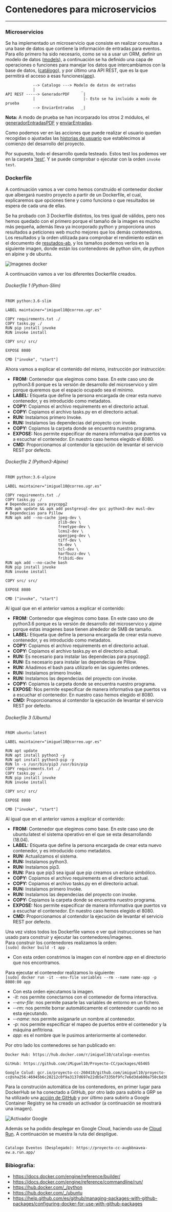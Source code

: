 # Contenedores para microservicios
---

### Microservicios

Se ha implementado un microservicio que consiste en realizar consultas a una base de datos que contiene la información de entradas para eventos. Para ello primero ha sido necesario, como se va a usar un ORM, definir un modelo de datos ([models](https://github.com/iMiguel10/Proyecto-CC/blob/master/src/models.py)), a continuación se ha definido una capa de operaciones o funciones para manejar los datos que intercambiamos con la base de datos, ([catálogo](https://github.com/iMiguel10/Proyecto-CC/blob/master/src/catalogo.py)), y por último una API REST, que es la que permitirá el acceso a esas funciones([app](https://github.com/iMiguel10/Proyecto-CC/blob/master/src/app.py)).  

~~~
            --> Catalogo ---> Modelo de datos de entradas
            |                    _
API REST -----> GeneradorPDF      |
            |                     |- Esto se ha incluido a modo de prueba
            --> EnviarEntradas   _|

~~~

**Nota:** A modo de prueba se han incorparado los otros 2 módulos, el [generadorEntradasPDF](https://github.com/iMiguel10/Proyecto-CC/blob/master/src/generadorentradasPDF.py) y [enviarEntradas](https://github.com/iMiguel10/Proyecto-CC/blob/master/src/enviarEntradas.py).

Como podemos ver en las acciones que puede realizar el usuario quedan recogidas o ajustadas las [historias de usuario](https://github.com/iMiguel10/Proyecto-CC/blob/master/doc/historias-usuario.md) que establecimos al comienzo del desarrollo del proyecto.

Por supuesto, todo el desarrollo queda testeado. Estos test los podemos ver en la carpeta ['test'](https://github.com/iMiguel10/Proyecto-CC/tree/master/test). Y se puede comprobar o ejecutar con la orden `invoke test`.

### Dockerfile

A continuación vamos a ver como hemos construido el contenedor docker que albergará nuestro proyecto a partir de un Dockerfile, el cual, explicaremos que opciones tiene y como funciona o que resultados se espera de cada una de ellas.

Se ha probado con 3 Dockerfile distintos, los tres igual de válidos, pero nos hemos quedado con el primero porque el tamaño de la imagen es mucho más pequeña, además lleva ya incorporado python y proporciona unos resultados a peticiones web mucho mejores que los demás contenedores. Los resultados y la orden utilizada para comprobar el rendimiento están en el documento de [resutados-ab](https://github.com/iMiguel10/Proyecto-CC/blob/master/doc/resultados-ab.md), y los tamaños podemos verlos en la siguiente imagen, donde están los contenedores de python slim, de python en alpine y de ubuntu.

![Imagenes docker](https://github.com/iMiguel10/Proyecto-CC/blob/master/doc/img/imagenes-docker.png)

A continuación vamos a ver los diferentes Dockerfile creados.

###### Dockerfile 1 (Python-Slim)

~~~
FROM python:3.6-slim

LABEL maintainer="imiguel10@correo.ugr.es"

COPY requirements.txt ./
COPY tasks.py ./
RUN pip install invoke
RUN invoke install

COPY src/ src/

EXPOSE 8080

CMD ["invoke", "start"]
~~~

Ahora vamos a explicar el contenido del mismo, instrucción por instrucción:
- **FROM:** Contenedor que elegimos como base. En este caso uno de python3.6 porque es la versión de desarrollo del microservico y slim porque queremos que el espacio ocupado sea el mínimo.
- **LABEL:** Etiqueta que define la persona encargada de crear esta nuevo contenedor, y es introducido como metadatos.
- **COPY:** Copiamos el archivo requirements en el directorio actual.
- **COPY:** Copiamos el archivo tasks.py en el directorio actual.
- **RUN:** Instalamos primero Invoke.
- **RUN:** Instalamos las dependecias del proyecto con invoke.
- **COPY:** Copiamos la carpeta donde se encuentra nuestro programa.
- **EXPOSE:** Nos permite especificar de manera informativa que puertos va a escuchar el contenedor. En nuestro caso hemos elegido el 8080.
- **CMD:** Proporcionamos al contendor la ejecución de levantar el servicio REST por defecto.

###### Dockerfile 2 (Python3-Alpine)

~~~
FROM python:3.6-alpine

LABEL maintainer="imiguel10@correo.ugr.es"

COPY requirements.txt ./
COPY tasks.py ./
# Dependecias para psycopg2
RUN apk update && apk add postgresql-dev gcc python3-dev musl-dev
# Dependecias para Pillow
RUN apk add --no-cache jpeg-dev \
                       zlib-dev \
                       freetype-dev \
                       lcms2-dev \
                       openjpeg-dev \
                       tiff-dev \
                       tk-dev \
                       tcl-dev \
                       harfbuzz-dev \
                       fribidi-dev
RUN apk add --no-cache bash
RUN pip install invoke
RUN invoke install

COPY src/ src/

EXPOSE 8080

CMD ["invoke", "start"]
~~~

Al igual que en el anterior vamos a explicar el contenido:
- **FROM:** Contenedor que elegimos como base. En este caso uno de python3.6 porque es la versión de desarrollo del microservico y alpine porque estas imagenes base tienen alrededor de 5MB de tamaño.
- **LABEL:** Etiqueta que define la persona encargada de crear esta nuevo contenedor, y es introducido como metadatos.
- **COPY:** Copiamos el archivo requirements en el directorio actual.
- **COPY:** Copiamos el archivo tasks.py en el directorio actual.
- **RUN:** Es necesario para instalar las dependecias para psycopg2.
- **RUN:** Es necesario para instalar las dependecias de Pillow.
- **RUN:** Añadimos el bash para utilizarlo en las siguientes ordenes.
- **RUN:** Instalamos primero Invoke.
- **RUN:** Instalamos las dependecias del proyecto con invoke.
- **COPY:** Copiamos la carpeta donde se encuentra nuestro programa.
- **EXPOSE:** Nos permite especificar de manera informativa que puertos va a escuchar el contenedor. En nuestro caso hemos elegido el 8080.
- **CMD:** Proporcionamos al contendor la ejecución de levantar el servicio REST por defecto.


###### Dockerfile 3 (Ubuntu)

~~~
FROM ubuntu:latest

LABEL maintainer="imiguel10@correo.ugr.es"

RUN apt update
RUN apt install python3 -y
RUN apt install python3-pip -y
RUN ln -s /usr/bin/pip3 /usr/bin/pip
COPY requirements.txt ./
COPY tasks.py ./
RUN pip install invoke
RUN invoke install

COPY src/ src/

EXPOSE 8080

CMD ["invoke", "start"]
~~~

Al igual que en el anterior vamos a explicar el contenido:
- **FROM:** Contenedor que elegimos como base. En este caso uno de ubuntu:latest el sistema operativo en el que se esta desarrollando (18.04).
- **LABEL:** Etiqueta que define la persona encargada de crear esta nuevo contenedor, y es introducido como metadatos.
- **RUN:** Actualizamos el sistema.
- **RUN:** Instalamos python3.
- **RUN:** Instalamos pip3.
- **RUN:** Para que pip3 sea igual que pip creamos un enlace simbólico.
- **COPY:** Copiamos el archivo requirements en el directorio actual.
- **COPY:** Copiamos el archivo tasks.py en el directorio actual.
- **RUN:** Instalamos primero Invoke.
- **RUN:** Instalamos las dependecias del proyecto con invoke.
- **COPY:** Copiamos la carpeta donde se encuentra nuestro programa.
- **EXPOSE:** Nos permite especificar de manera informativa que puertos va a escuchar el contenedor. En nuestro caso hemos elegido el 8080.
- **CMD:** Proporcionamos al contendor la ejecución de levantar el servicio REST por defecto.

Una vez vistos todos los Dockerfile vamos e ver qué instrucciones se han usado para construir y ejecutar las contenedores/imagenes.  
Para construir los contenedores realizamos la orden:  
`[sudo] docker build -t app .`  
* Con esta orden constrimos la imagen con el nombre _app_ en el directorio que nos encontramos.

Para ejecutar el contenedor realizamos lo siguiente:  
`[sudo] docker run -it --env-file variables --rm --name name-app -p 8080:80 app`
* Con esta orden ejecutamos la imagen.
* _-it_: nos permite conectarnos con el contenedor de forma interactiva.
* _--env-file_: nos permite pasarle las variables de entorno en un fichero.
* _--rm_: nos permite borrar automáticamente el contenedor cuando no se esta ejecutando.
* _--name_: nos permite asiganarle un nombre al contenedor.
* _-p_: nos permite especificar el mapeo de puertos entre el contenedor y la máquina anfitriona.
* _app_: es el nombre que le pusimos anteriormente al contenedor.

Por otro lado los contenedores se han publicado en:
~~~
Docker Hub: https://hub.docker.com/r/imiguel10/catalogo-eventos

GitHub: https://github.com/iMiguel10/Proyecto-CC/packages/65465

Google Colud: gcr.io/proyecto-cc-260418/github.com/imiguel10/proyecto-cc@sha256:46945b6c20212c0f9a3137d697e22db5e7335bf9fc7e6d3da600a750cbd3bb31
~~~

Para la construción automática de los contenedores, en primer lugar para DockerHub se ha conectado a GitHub, por otro lado para subirlo a GRP se ha utilizado una [acción de GitHub](https://github.com/iMiguel10/Proyecto-CC/blob/master/.github/workflows/docker.yml) y por último para subirlo a Google Container Registry se ha creado un activador (a continuación se mostrará una imagen).

![Activador Google](https://github.com/iMiguel10/Proyecto-CC/blob/master/doc/img/activador-google.png)

Además se ha podido desplegar en Google Cloud, haciendo uso de [Cloud Run](https://cloud.google.com/run/?hl=es). A continuación se muestra la ruta del despligue.

~~~

Catalogo Eventos (Desplegado): https://proyecto-cc-augbbnavea-ew.a.run.app/

~~~

### Bibiografía:

- https://docs.docker.com/engine/reference/builder/
- https://docs.docker.com/engine/reference/commandline/run/
- https://hub.docker.com/_/python
- https://hub.docker.com/_/ubuntu
- https://help.github.com/es/github/managing-packages-with-github-packages/configuring-docker-for-use-with-github-packages
